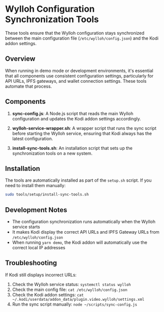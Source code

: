 # Wylloh Configuration Synchronization Tools

These tools ensure that the Wylloh configuration stays synchronized between the main configuration file (`/etc/wylloh/config.json`) and the Kodi addon settings.

## Overview

When running in demo mode or development environments, it's essential that all components use consistent configuration settings, particularly for API URLs, IPFS gateways, and wallet connection settings. These tools automate that process.

## Components

1. **sync-config.js**: A Node.js script that reads the main Wylloh configuration and updates the Kodi addon settings accordingly.

2. **wylloh-service-wrapper.sh**: A wrapper script that runs the sync script before starting the Wylloh service, ensuring that Kodi always has the latest configuration.

3. **install-sync-tools.sh**: An installation script that sets up the synchronization tools on a new system.

## Installation

The tools are automatically installed as part of the `setup.sh` script. If you need to install them manually:

```bash
sudo tools/setup/install-sync-tools.sh
```

## Development Notes

- The configuration synchronization runs automatically when the Wylloh service starts
- It makes Kodi display the correct API URLs and IPFS Gateway URLs from `/etc/wylloh/config.json`
- When running `yarn demo`, the Kodi addon will automatically use the correct local IP addresses

## Troubleshooting

If Kodi still displays incorrect URLs:

1. Check the Wylloh service status: `systemctl status wylloh`
2. Check the main config file: `cat /etc/wylloh/config.json`
3. Check the Kodi addon settings: `cat ~/.kodi/userdata/addon_data/plugin.video.wylloh/settings.xml`
4. Run the sync script manually: `node ~/scripts/sync-config.js` 